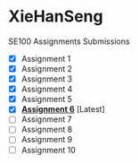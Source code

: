# XieHanSeng
SE100 Assignments Submissions

- [X] Assignment 1
- [X] Assignment 2
- [X] Assignment 3
- [X] Assignment 4
- [X] Assignment 5
- [X] <ins>**Assignment 6**</ins> [Latest]
- [ ] Assignment 7
- [ ] Assignment 8
- [ ] Assignment 9
- [ ] Assignment 10
